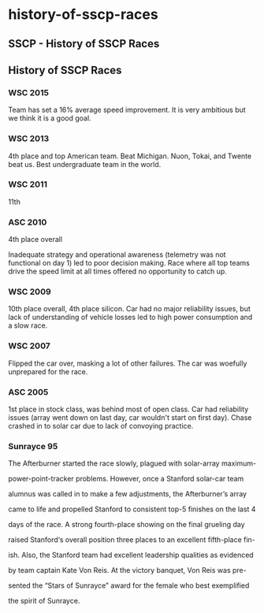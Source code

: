 # history-of-sscp-races

## SSCP - History of SSCP Races

## History of SSCP Races

### WSC 2015

Team has set a 16% average speed improvement. It is very ambitious but we think it is a good goal.&#x20;

### WSC 2013

4th place and top American team. Beat Michigan. Nuon, Tokai, and Twente beat us. Best undergraduate team in the world.&#x20;

### WSC 2011

11th

### ASC 2010

4th place overall

Inadequate strategy and operational awareness (telemetry was not functional on day 1) led to poor decision making. Race where all top teams drive the speed limit at all times offered no opportunity to catch up.

### WSC 2009

10th place overall, 4th place silicon. Car had no major reliability issues, but lack of understanding of vehicle losses led to high power consumption and a slow race.

### WSC 2007

Flipped the car over, masking a lot of other failures. The car was woefully unprepared for the race.

### ASC 2005

1st place in stock class, was behind most of open class. Car had reliability issues (array went down on last day, car wouldn't start on first day). Chase crashed in to solar car due to lack of convoying practice.

### Sunrayce 95

The Afterburner started the race slowly, plagued with solar-array maximum-&#x20;

power-point-tracker problems. However, once a Stanford solar-car team&#x20;

alumnus was called in to make a few adjustments, the Afterburner’s array&#x20;

came to life and propelled Stanford to consistent top-5 finishes on the last 4&#x20;

days of the race. A strong fourth-place showing on the final grueling day&#x20;

raised Stanford‘s overall position three places to an excellent fifth-place fin-&#x20;

ish. Also, the Stanford team had excellent leadership qualities as evidenced&#x20;

by team captain Kate Von Reis. At the victory banquet, Von Reis was pre-&#x20;

sented the “Stars of Sunrayce” award for the female who best exemplified&#x20;

the spirit of Sunrayce.&#x20;
